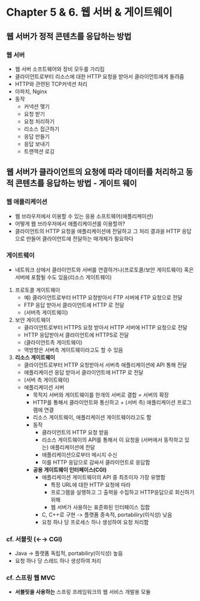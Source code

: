 # Chapter 5 & 6. 웹 서버 & 게이트웨이

## 웹 서버가 정적 콘텐츠를 응답하는 방법

### 웹 서버
- 웹 서버 소프트웨어와 장비 모두를 가리킴
- 클라이언트로부터 리소스에 대한 HTTP 요청을 받아서 클라이언트에게 돌려줌
- HTTP와 관련된 TCP커넥션 처리
- 아파치, Nginx
- 동작
    - 커넥션 맺기
    - 요청 받기
    - 요청 처리하기
    - 리소스 접근하기
    - 응답 만들기
    - 응답 보내기
    - 트랜잭션 로깅

## 웹 서버가 클라이언트의 요청에 따라 데이터를 처리하고 동적 콘텐츠를 응답하는 방법 - 게이트 웨이
### 웹 애플리케이션
- 웹 브라우저에서 이용할 수 있는 응용 소프트웨어(애플리케이션)
- 어떻게 웹 브라우저에서 애플리케이션를 이용할까?
- 클라이언트의 HTTP 요청을 애플리케이션에 전달하고 그 처리 결과을 HTTP 응답으로 만들어 클라이언트에 전달하는 매개체가 필요하다

### 게이트웨이

- 네트워크 상에서 클라이언트와 서버를 연결하거나(프로토콜/보안 게이트웨이) 혹은 서버에 포함될 수도 있음(리소스 게이트웨이)
1. 프로토콜 게이트웨이
    - 예) 클라이언트로부터 HTTP 요청받아서 FTP 서버에 FTP 요청으로 전달
    - FTP 응답 받아서 클라이언트에 HTTP 로 전달
    - (서버측 게이트웨이)
2. 보안 게이트웨이
    - 클라이언트로부터 HTTPS 요청 받아서 HTTP 서버에 HTTP 요청으로 전달
    - HTTP 응답받아서 클라이언트에 HTTPS로 전달
    - (클라이언트측 게이트웨이)
    - 역방향은 서버측 게이트웨이라고도 할 수 있음
3. **리소스 게이트웨이**
    - 클라이언트로부터 HTTP 요청받아서 서버측 애플리케이션에 API 통해 전달
    - 애플리케이션 응답 받아서 클라이언트에 HTTP 로 전달
    - (서버 측 게이트웨이)
    - 애플리케이션 서버
        - 목적지 서버와 게이트웨이를 한개의 서버로 결합 = 서버의 확장
        - HTTP를 통해서 클라이언트와 통신하고 + (서버 측) 애플리케이션 프로그램에 연결
        - 리소스 게이트웨이, 애플리케이션 게이트웨이라고도 함
        - 동작
            - 클라이언트의 HTTP 요청 받음
            - 리소스 게이트웨이의 API를 통해서 이 요청을 (서버에서 동작하고 있는) 애플리케이션에 전달
            - 애플리케이션으로부터 메시지 수신
            - 이를 HTTP 응답으로 감싸서 클라이언트로 응답함
        - **공용 게이트웨이 인터페이스(CGI)**
            - 애플리케이션 게이트웨이의 API 중 최초이자 가장 유명함
                - 특정 URL에 대한 HTTP 요청에 따라
                - 프로그램을 실행하고 그 출력을 수집하고 HTTP응답으로 회신하기 위해
                - 웹 서버가 사용하는 표준화된 인터페이스 집합
            - C, C++로 구현 -> 플랫폼 종속적, portabiliry(이식성) 낮음
            - 요청 하나 당 프로세스 하나 생성하여 요청 처리함

### cf. 서블릿 (←→ CGI)

- Java -> 플랫폼 독립적, portabiliry(이식성) 높음
- 요청 하나 당 스레드 하나 생성하여 처리

### cf. 스프링 웹 MVC

- **서블릿을 사용하는** 스프링 프레임워크의 웹 서비스 개발용 모듈
